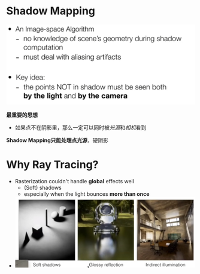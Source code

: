 # Shadow Mapping

![](../img/Pasted%20image%2020231124151842.png)

**最重要的思想**
- 如果点不在阴影里，那么一定可以同时被*光源*和*相机*看到

**Shadow Mapping只能处理点光源**，硬阴影

# Why Ray Tracing?

- Rasterization couldn't handle **global** effects well
  - (Soft) shadows
  - especially when the light bounces **more than once**
- ![why光线追踪](../img/why光线追踪.png)

